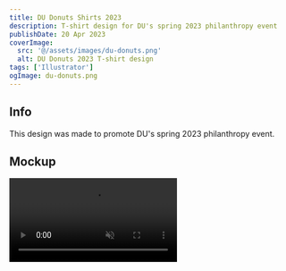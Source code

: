 ```yaml
---
title: DU Donuts Shirts 2023
description: T-shirt design for DU's spring 2023 philanthropy event
publishDate: 20 Apr 2023
coverImage:
  src: '@/assets/images/du-donuts.png'
  alt: DU Donuts 2023 T-shirt design
tags: ['Illustrator']
ogImage: du-donuts.png
---
```


## Info

This design was made to promote DU's spring 2023 philanthropy event.

## Mockup

<div class="w-full">
<video class="mx-auto" autoplay loop muted playsinline>
  <source src="https://content.mikepayne.me/videos/du-donuts.webm" type="video/mp4" />
  Your browser does not support the video tag.
</video>
</div>
